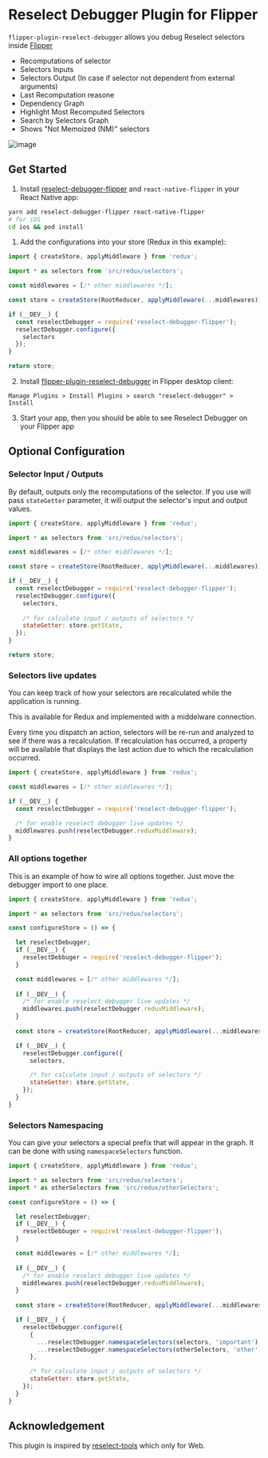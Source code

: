 # Reselect Debugger Plugin for Flipper

`flipper-plugin-reselect-debugger` allows you debug Reselect selectors inside [Flipper](https://fbflipper.com/)

- Recomputations of selector
- Selectors Inputs
- Selectors Output (In case if selector not dependent from external arguments)
- Last Recomputation reasone
- Dependency Graph
- Highlight Most Recomputed Selectors
- Search by Selectors Graph
- Shows "Not Memoized (NM)" selectors

![image](https://user-images.githubusercontent.com/26767564/125459840-cdec91d8-f55e-4e18-b58e-5ec42bcf2647.png)

## Get Started

1. Install [reselect-debugger-flipper](https://github.com/vlanemcev/reselect-debugger-flipper) and `react-native-flipper` in your React Native app:

```bash
yarn add reselect-debugger-flipper react-native-flipper
# for iOS
cd ios && pod install
```

1. Add the configurations into your store (Redux in this example):

```javascript
import { createStore, applyMiddleware } from 'redux';

import * as selectors from 'src/redux/selectors';

const middlewares = [/* other middlewares */];

const store = createStore(RootReducer, applyMiddleware(...middlewares));

if (__DEV__) {
  const reselectDebugger = require('reselect-debugger-flipper');
  reselectDebugger.configure({
    selectors
  });
}

return store;
```

2. Install [flipper-plugin-reselect-debugger](https://github.com/vlanemcev/flipper-plugin-reselect-debugger) in Flipper desktop client:

```
Manage Plugins > Install Plugins > search "reselect-debugger" > Install
```

3. Start your app, then you should be able to see Reselect Debugger on your Flipper app

## Optional Configuration

### Selector Input / Outputs

By default, outputs only the recomputations of the selector. If you use will pass `stateGetter` parameter, it will output the selector's input and output values. 

```javascript
import { createStore, applyMiddleware } from 'redux';

import * as selectors from 'src/redux/selectors';

const middlewares = [/* other middlewares */];

const store = createStore(RootReducer, applyMiddleware(...middlewares));

if (__DEV__) {
  const reselectDebugger = require('reselect-debugger-flipper');
  reselectDebugger.configure({
    selectors,
  
    /* for calculate input / outputs of selectors */
    stateGetter: store.getState,
  });
}

return store;
```

### Selectors live updates

You can keep track of how your selectors are recalculated while the application is running.

This is available for Redux and implemented with a middelware connection. 

Every time you dispatch an action, selectors will be re-run and analyzed to see if there was a recalculation. 
If recalculation has occurred, a property will be available that displays the last action due to which the recalculation occurred.

```javascript
import { createStore, applyMiddleware } from 'redux';

const middlewares = [/* other middlewares */];

if (__DEV__) {
  const reselectDebugger = require('reselect-debugger-flipper');

  /* for enable reselect debugger live updates */
  middlewares.push(reselectDebugger.reduxMiddleware);
}
```

### All options together

This is an example of how to wire all options together. 
Just move the debugger import to one place.

```javascript
import { createStore, applyMiddleware } from 'redux';

import * as selectors from 'src/redux/selectors';

const configureStore = () => {

  let reselectDebugger;
  if (__DEV__) {
    reselectDebbuger = require('reselect-debugger-flipper');
  }

  const middlewares = [/* other middlewares */];
  
  if (__DEV__) {
    /* for enable reselect debugger live updates */
    middlewares.push(reselectDebugger.reduxMiddleware);
  }
  
  const store = createStore(RootReducer, applyMiddleware(...middlewares));

  if (__DEV__) {
    reselectDebugger.configure({
      selectors,

      /* for calculate input / outputs of selectors */
      stateGetter: store.getState,
    });
  }
}
```

### Selectors Namespacing

You can give your selectors a special prefix that will appear in the graph.
It can be done with using `namespaceSelectors` function.

```javascript
import { createStore, applyMiddleware } from 'redux';

import * as selectors from 'src/redux/selectors';
import * as otherSelectors from 'src/redux/otherSelectors';

const configureStore = () => {

  let reselectDebugger;
  if (__DEV__) {
    reselectDebbuger = require('reselect-debugger-flipper');
  }

  const middlewares = [/* other middlewares */];
  
  if (__DEV__) {
    /* for enable reselect debugger live updates */
    middlewares.push(reselectDebugger.reduxMiddleware);
  }
  
  const store = createStore(RootReducer, applyMiddleware(...middlewares));

  if (__DEV__) {
    reselectDebugger.configure({
      { 
        ...reselectDebugger.namespaceSelectors(selectors, 'important'),
        ...reselectDebugger.namespaceSelectors(otherSelectors, 'other')
      },

      /* for calculate input / outputs of selectors */
      stateGetter: store.getState,
    });
  }
}
```

## Acknowledgement

This plugin is inspired by [reselect-tools](https://github.com/skortchmark9/reselect-tools) which only for Web.
